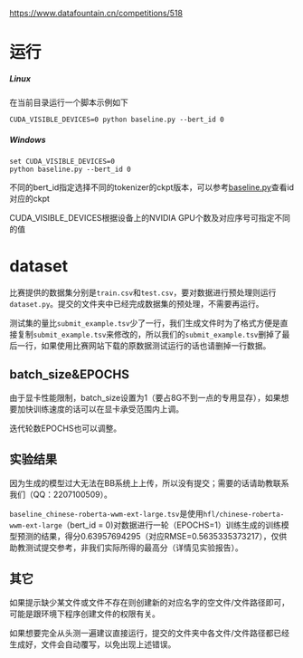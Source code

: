 https://www.datafountain.cn/competitions/518

# 运行

##### Linux

在当前目录运行一个脚本示例如下

```
CUDA_VISIBLE_DEVICES=0 python baseline.py --bert_id 0
```
##### Windows

```
set CUDA_VISIBLE_DEVICES=0
python baseline.py --bert_id 0 
```

不同的bert_id指定选择不同的tokenizer的ckpt版本，可以参考[baseline.py](./baseline.py#L21)查看id对应的ckpt

CUDA_VISIBLE_DEVICES根据设备上的NVIDIA GPU个数及对应序号可指定不同的值

# dataset

比赛提供的数据集分别是`train.csv`和`test.csv`，要对数据进行预处理则运行`dataset.py`。提交的文件夹中已经完成数据集的预处理，不需要再运行。

测试集的量比`submit_example.tsv`少了一行，我们生成文件时为了格式方便是直接复制`submit_example.tsv`来修改的，所以我们的`submit_example.tsv`删掉了最后一行，如果使用比赛网站下载的原数据测试运行的话也请删掉一行数据。

## batch_size&EPOCHS

由于显卡性能限制，batch_size设置为1（要占8G不到一点的专用显存），如果想要加快训练速度的话可以在显卡承受范围内上调。

迭代轮数EPOCHS也可以调整。

## 实验结果

因为生成的模型过大无法在BB系统上上传，所以没有提交；需要的话请助教联系我们（QQ：2207100509）。  

`baseline_chinese-roberta-wwm-ext-large.tsv`是使用`hfl/chinese-roberta-wwm-ext-large`（bert_id = 0)对数据进行一轮（EPOCHS=1）训练生成的训练模型预测的结果，得分0.63957694295（对应RMSE=0.5635335373217），仅供助教测试提交参考，非我们实际所得的最高分（详情见实验报告）。

## 其它

如果提示缺少某文件或文件不存在则创建新的对应名字的空文件/文件路径即可，可能是跟环境下程序创建文件的权限有关。

如果想要完全从头测一遍建议直接运行，提交的文件夹中各文件/文件路径都已经生成好，文件会自动覆写，以免出现上述错误。

